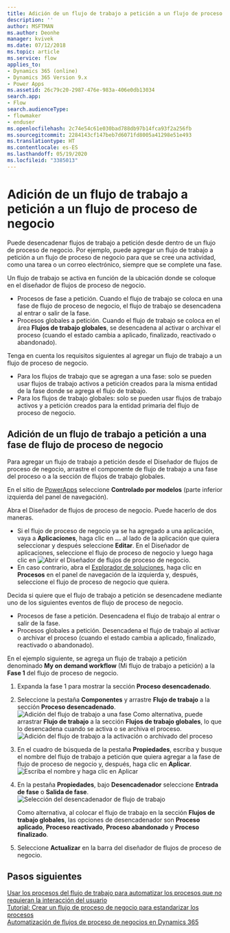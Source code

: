 ```yaml
---
title: Adición de un flujo de trabajo a petición a un flujo de proceso de negocio
description: ''
author: MSFTMAN
ms.author: Deonhe
manager: kvivek
ms.date: 07/12/2018
ms.topic: article
ms.service: flow
applies_to:
- Dynamics 365 (online)
- Dynamics 365 Version 9.x
- Power Apps
ms.assetid: 26c79c20-2987-476e-983a-406e0db13034
search.app:
- Flow
search.audienceType:
- flowmaker
- enduser
ms.openlocfilehash: 2c74e54c61e030bad788db97b14fca93f2a256fb
ms.sourcegitcommit: 2284143cf147beb7d6071fd8005a41298e51e493
ms.translationtype: HT
ms.contentlocale: es-ES
ms.lasthandoff: 05/19/2020
ms.locfileid: "3385013"
---
```

# <a name="add-an-on-demand-workflow-to-a-business-process-flow"></a>Adición de un flujo de trabajo a petición a un flujo de proceso de negocio


Puede desencadenar flujos de trabajo a petición desde dentro de un flujo de proceso de negocio. Por ejemplo, puede agregar un flujo de trabajo a petición a un flujo de proceso de negocio para que se cree una actividad, como una tarea o un correo electrónico, siempre que se complete una fase. 

Un flujo de trabajo se activa en función de la ubicación donde se coloque en el diseñador de flujos de proceso de negocio.
- Procesos de fase a petición. Cuando el flujo de trabajo se coloca en una fase de flujo de proceso de negocio, el flujo de trabajo se desencadena al entrar o salir de la fase. 
- Procesos globales a petición. Cuando el flujo de trabajo se coloca en el área **Flujos de trabajo globales**, se desencadena al activar o archivar el proceso (cuando el estado cambia a aplicado, finalizado, reactivado o abandonado). 

Tenga en cuenta los requisitos siguientes al agregar un flujo de trabajo a un flujo de proceso de negocio.
- Para los flujos de trabajo que se agregan a una fase: solo se pueden usar flujos de trabajo activos a petición creados para la misma entidad de la fase donde se agrega el flujo de trabajo.  
- Para los flujos de trabajo globales: solo se pueden usar flujos de trabajo activos y a petición creados para la entidad primaria del flujo de proceso de negocio.

## <a name="add-an-on-demand-workflow-to-a-business-process-flow-stage"></a>Adición de un flujo de trabajo a petición a una fase de flujo de proceso de negocio

Para agregar un flujo de trabajo a petición desde el Diseñador de flujos de proceso de negocio, arrastre el componente de flujo de trabajo a una fase del proceso o a la sección de flujos de trabajo globales. 

En el sitio de [PowerApps](https://make.powerapps.com) seleccione **Controlado por modelos** (parte inferior izquierda del panel de navegación). 

Abra el Diseñador de flujos de proceso de negocio. Puede hacerlo de dos maneras.
- Si el flujo de proceso de negocio ya se ha agregado a una aplicación, vaya a **Aplicaciones**, haga clic en **...** al lado de la aplicación que quiera seleccionar y después seleccione **Editar**. En el Diseñador de aplicaciones, seleccione el flujo de proceso de negocio y luego haga clic en ![Abrir el Diseñador de flujos de proceso de negocio](media/dynamics365-open-designer.PNG).  
- En caso contrario, abra el [Explorador de soluciones](/powerapps/maker/model-driven-apps/advanced-navigation.md#solution-explorer), haga clic en **Procesos** en el panel de navegación de la izquierda y, después, seleccione el flujo de proceso de negocio que quiera. 

Decida si quiere que el flujo de trabajo a petición se desencadene mediante uno de los siguientes eventos de flujo de proceso de negocio. 
- Procesos de fase a petición. Desencadena el flujo de trabajo al entrar o salir de la fase. 
- Procesos globales a petición. Desencadena el flujo de trabajo al activar o archivar el proceso (cuando el estado cambia a aplicado, finalizado, reactivado o abandonado). 

En el ejemplo siguiente, se agrega un flujo de trabajo a petición denominado **My on demand workflow** (Mi flujo de trabajo a petición) a la **Fase 1** del flujo de proceso de negocio. 

1. Expanda la fase 1 para mostrar la sección **Proceso desencadenado**. 
2. Seleccione la pestaña **Componentes** y arrastre **Flujo de trabajo** a la sección **Proceso desencadenado**.
    ![Adición del flujo de trabajo a una fase](media/add-workflow-to-bpf-1.png) Como alternativa, puede arrastrar **Flujo de trabajo** a la sección **Flujos de trabajo globales**, lo que lo desencadena cuando se activa o se archiva el proceso.
 ![Adición del flujo de trabajo a la activación o archivado del proceso](media/add-workflow-to-bpf-global.png)
3. En el cuadro de búsqueda de la pestaña **Propiedades**, escriba y busque el nombre del flujo de trabajo a petición que quiera agregar a la fase de flujo de proceso de negocio y, después, haga clic en **Aplicar**.
    ![Escriba el nombre y haga clic en Aplicar](media/add-workflow-to-bpf-2.png)
4. En la pestaña **Propiedades**, bajo **Desencadenador** seleccione **Entrada de fase** o **Salida de fase**.  
    ![Selección del desencadenador de flujo de trabajo](media/workflow-trigger.png)
   
    Como alternativa, al colocar el flujo de trabajo en la sección **Flujos de trabajo globales**, las opciones de desencadenador son **Proceso aplicado**, **Proceso reactivado**, **Proceso abandonado** y **Proceso finalizado**.

5. Seleccione **Actualizar** en la barra del diseñador de flujos de proceso de negocio.
 
## <a name="next-steps"></a>Pasos siguientes
[Usar los procesos del flujo de trabajo para automatizar los procesos que no requieran la interacción del usuario](workflow-processes.md) <br/>
[Tutorial: Crear un flujo de proceso de negocio para estandarizar los procesos](create-business-process-flow.md) <br/>
[Automatización de flujos de proceso de negocios en Dynamics 365](https://blogs.msdn.microsoft.com/crm/2017/03/28/business-process-flow-automation-in-dynamics-365/)
